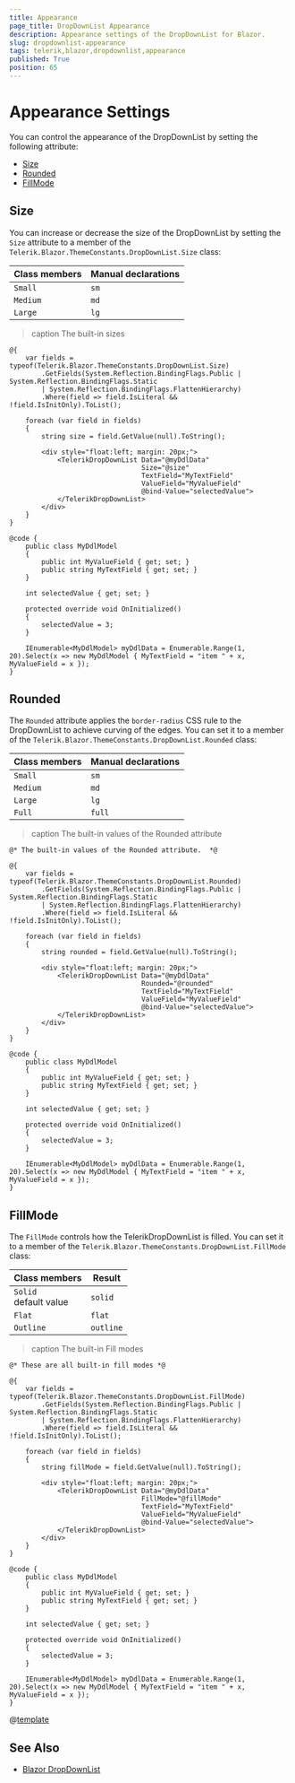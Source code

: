 ```yaml
---
title: Appearance
page_title: DropDownList Appearance
description: Appearance settings of the DropDownList for Blazor.
slug: dropdownlist-appearance
tags: telerik,blazor,dropdownlist,appearance
published: True
position: 65
---
```


# Appearance Settings

You can control the appearance of the DropDownList by setting the following attribute:

* [Size](#size)
* [Rounded](#rounded)
* [FillMode](#fillmode)


## Size

You can increase or decrease the size of the DropDownList by setting the `Size` attribute to a member of the `Telerik.Blazor.ThemeConstants.DropDownList.Size` class:

| Class members | Manual declarations |
|------------|--------|
|`Small` |`sm`|
|`Medium`|`md`|
|`Large`|`lg`|

>caption The built-in sizes

````RAZOR
@{
    var fields = typeof(Telerik.Blazor.ThemeConstants.DropDownList.Size)
        .GetFields(System.Reflection.BindingFlags.Public | System.Reflection.BindingFlags.Static
        | System.Reflection.BindingFlags.FlattenHierarchy)
        .Where(field => field.IsLiteral && !field.IsInitOnly).ToList();

    foreach (var field in fields)
    {
        string size = field.GetValue(null).ToString();

        <div style="float:left; margin: 20px;">
            <TelerikDropDownList Data="@myDdlData"
                                 Size="@size"
                                 TextField="MyTextField"
                                 ValueField="MyValueField"
                                 @bind-Value="selectedValue">
            </TelerikDropDownList>
        </div>
    }
}

@code {
    public class MyDdlModel
    {
        public int MyValueField { get; set; }
        public string MyTextField { get; set; }
    }

    int selectedValue { get; set; }

    protected override void OnInitialized()
    {
        selectedValue = 3;
    }

    IEnumerable<MyDdlModel> myDdlData = Enumerable.Range(1, 20).Select(x => new MyDdlModel { MyTextField = "item " + x, MyValueField = x });
}
````

## Rounded

The `Rounded` attribute applies the `border-radius` CSS rule to the DropDownList to achieve curving of the edges. You can set it to a member of the `Telerik.Blazor.ThemeConstants.DropDownList.Rounded` class:

| Class members | Manual declarations |
|------------|--------|
|`Small` |`sm`|
|`Medium`|`md`|
|`Large`|`lg`|
|`Full`|`full`|

>caption The built-in values of the Rounded attribute

````RAZOR
@* The built-in values of the Rounded attribute.  *@

@{
    var fields = typeof(Telerik.Blazor.ThemeConstants.DropDownList.Rounded)
        .GetFields(System.Reflection.BindingFlags.Public | System.Reflection.BindingFlags.Static
        | System.Reflection.BindingFlags.FlattenHierarchy)
        .Where(field => field.IsLiteral && !field.IsInitOnly).ToList();

    foreach (var field in fields)
    {
        string rounded = field.GetValue(null).ToString();

        <div style="float:left; margin: 20px;">
            <TelerikDropDownList Data="@myDdlData"
                                 Rounded="@rounded"
                                 TextField="MyTextField"
                                 ValueField="MyValueField"
                                 @bind-Value="selectedValue">
            </TelerikDropDownList>
        </div>
    }
}

@code {
    public class MyDdlModel
    {
        public int MyValueField { get; set; }
        public string MyTextField { get; set; }
    }

    int selectedValue { get; set; }

    protected override void OnInitialized()
    {
        selectedValue = 3;
    }

    IEnumerable<MyDdlModel> myDdlData = Enumerable.Range(1, 20).Select(x => new MyDdlModel { MyTextField = "item " + x, MyValueField = x });
}
````

## FillMode

The `FillMode` controls how the TelerikDropDownList is filled. You can set it to a member of the `Telerik.Blazor.ThemeConstants.DropDownList.FillMode` class:

| Class members | Result |
|------------|--------|
|`Solid` <br /> default value|`solid`|
|`Flat`|`flat`|
|`Outline`|`outline`|

>caption The built-in Fill modes

````RAZOR
@* These are all built-in fill modes *@

@{
    var fields = typeof(Telerik.Blazor.ThemeConstants.DropDownList.FillMode)
        .GetFields(System.Reflection.BindingFlags.Public | System.Reflection.BindingFlags.Static
        | System.Reflection.BindingFlags.FlattenHierarchy)
        .Where(field => field.IsLiteral && !field.IsInitOnly).ToList();

    foreach (var field in fields)
    {
        string fillMode = field.GetValue(null).ToString();

        <div style="float:left; margin: 20px;">
            <TelerikDropDownList Data="@myDdlData"
                                 FillMode="@fillMode"
                                 TextField="MyTextField"
                                 ValueField="MyValueField"
                                 @bind-Value="selectedValue">
            </TelerikDropDownList>
        </div>
    }
}

@code {
    public class MyDdlModel
    {
        public int MyValueField { get; set; }
        public string MyTextField { get; set; }
    }

    int selectedValue { get; set; }

    protected override void OnInitialized()
    {
        selectedValue = 3;
    }

    IEnumerable<MyDdlModel> myDdlData = Enumerable.Range(1, 20).Select(x => new MyDdlModel { MyTextField = "item " + x, MyValueField = x });
}
````

@[template](/_contentTemplates/common/themebuilder-section.md#appearance-themebuilder)

## See Also

* [Blazor DropDownList](slug:components/dropdownlist/overview)